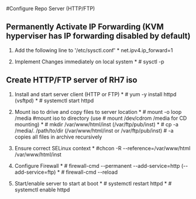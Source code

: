 #Configure Repo Server (HTTP/FTP)
## Permanently Activate IP Forwarding (KVM hyperviser has IP forwarding disabled by default)

  1. Add the following line to '/etc/sysctl.conf'
    * net.ipv4.ip_forward=1
  
  2. Implement Changes immediately on local system
    * # sysctl -p


## Create HTTP/FTP server of RH7 iso
  
  1. Install and start server client (HTTP or FTP)
    * # yum -y install httpd (vsftpd)
    * # systemctl start httpd

  2. Mount iso to drive and copy files to server location
    * # mount -o loop <path-to-iso> /media        #mount iso to directory (use # mount /dev/cdrom /media for CD mounting)
    * # mkdir /var/www/html/inst (/var/ftp/pub/inst)
    * # cp -a /media/. /path/to/dir (/var/www/html/inst or /var/ftp/pub/inst)         # -a copies all files in archive recursively 

  3. Ensure correct SELinux context
    * #chcon -R --reference=/var/www/html /var/www/html/inst

  4. Configure Firewall
    * # firewall-cmd --permanent --add-service=http (--add-service=ftp)
    * # firewall-cmd --reload

  5. Start/enable server to start at boot
    * # systemctl restart httpd
    * # systemctl enable httpd
